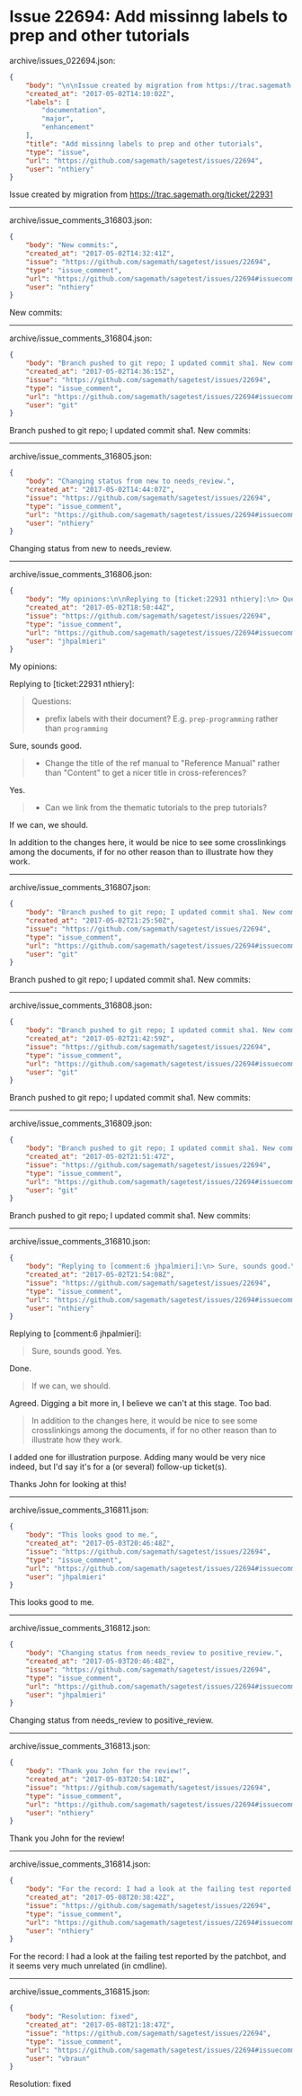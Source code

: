 # Issue 22694: Add missinng labels to prep and other tutorials

archive/issues_022694.json:
```json
{
    "body": "\n\nIssue created by migration from https://trac.sagemath.org/ticket/22931\n\n",
    "created_at": "2017-05-02T14:10:02Z",
    "labels": [
        "documentation",
        "major",
        "enhancement"
    ],
    "title": "Add missinng labels to prep and other tutorials",
    "type": "issue",
    "url": "https://github.com/sagemath/sagetest/issues/22694",
    "user": "nthiery"
}
```


Issue created by migration from https://trac.sagemath.org/ticket/22931





---

archive/issue_comments_316803.json:
```json
{
    "body": "New commits:",
    "created_at": "2017-05-02T14:32:41Z",
    "issue": "https://github.com/sagemath/sagetest/issues/22694",
    "type": "issue_comment",
    "url": "https://github.com/sagemath/sagetest/issues/22694#issuecomment-316803",
    "user": "nthiery"
}
```

New commits:



---

archive/issue_comments_316804.json:
```json
{
    "body": "Branch pushed to git repo; I updated commit sha1. New commits:",
    "created_at": "2017-05-02T14:36:15Z",
    "issue": "https://github.com/sagemath/sagetest/issues/22694",
    "type": "issue_comment",
    "url": "https://github.com/sagemath/sagetest/issues/22694#issuecomment-316804",
    "user": "git"
}
```

Branch pushed to git repo; I updated commit sha1. New commits:



---

archive/issue_comments_316805.json:
```json
{
    "body": "Changing status from new to needs_review.",
    "created_at": "2017-05-02T14:44:07Z",
    "issue": "https://github.com/sagemath/sagetest/issues/22694",
    "type": "issue_comment",
    "url": "https://github.com/sagemath/sagetest/issues/22694#issuecomment-316805",
    "user": "nthiery"
}
```

Changing status from new to needs_review.



---

archive/issue_comments_316806.json:
```json
{
    "body": "My opinions:\n\nReplying to [ticket:22931 nthiery]:\n> Questions:\n> - prefix labels with their document? E.g. `prep-programming` rather than `programming`\n\nSure, sounds good.\n\n> - Change the title of the ref manual to \"Reference Manual\" rather than \"Content\" to get a nicer title in cross-references?\n\nYes.\n\n> - Can we link from the thematic tutorials to the prep tutorials?\n\nIf we can, we should.\n\nIn addition to the changes here, it would be nice to see some crosslinkings among the documents, if for no other reason than to illustrate how they work.",
    "created_at": "2017-05-02T18:50:44Z",
    "issue": "https://github.com/sagemath/sagetest/issues/22694",
    "type": "issue_comment",
    "url": "https://github.com/sagemath/sagetest/issues/22694#issuecomment-316806",
    "user": "jhpalmieri"
}
```

My opinions:

Replying to [ticket:22931 nthiery]:
> Questions:
> - prefix labels with their document? E.g. `prep-programming` rather than `programming`

Sure, sounds good.

> - Change the title of the ref manual to "Reference Manual" rather than "Content" to get a nicer title in cross-references?

Yes.

> - Can we link from the thematic tutorials to the prep tutorials?

If we can, we should.

In addition to the changes here, it would be nice to see some crosslinkings among the documents, if for no other reason than to illustrate how they work.



---

archive/issue_comments_316807.json:
```json
{
    "body": "Branch pushed to git repo; I updated commit sha1. New commits:",
    "created_at": "2017-05-02T21:25:50Z",
    "issue": "https://github.com/sagemath/sagetest/issues/22694",
    "type": "issue_comment",
    "url": "https://github.com/sagemath/sagetest/issues/22694#issuecomment-316807",
    "user": "git"
}
```

Branch pushed to git repo; I updated commit sha1. New commits:



---

archive/issue_comments_316808.json:
```json
{
    "body": "Branch pushed to git repo; I updated commit sha1. New commits:",
    "created_at": "2017-05-02T21:42:59Z",
    "issue": "https://github.com/sagemath/sagetest/issues/22694",
    "type": "issue_comment",
    "url": "https://github.com/sagemath/sagetest/issues/22694#issuecomment-316808",
    "user": "git"
}
```

Branch pushed to git repo; I updated commit sha1. New commits:



---

archive/issue_comments_316809.json:
```json
{
    "body": "Branch pushed to git repo; I updated commit sha1. New commits:",
    "created_at": "2017-05-02T21:51:47Z",
    "issue": "https://github.com/sagemath/sagetest/issues/22694",
    "type": "issue_comment",
    "url": "https://github.com/sagemath/sagetest/issues/22694#issuecomment-316809",
    "user": "git"
}
```

Branch pushed to git repo; I updated commit sha1. New commits:



---

archive/issue_comments_316810.json:
```json
{
    "body": "Replying to [comment:6 jhpalmieri]:\n> Sure, sounds good.\n> Yes.\n\nDone.\n\n> If we can, we should.\n\nAgreed. Digging a bit more in, I believe we can't at this stage. Too bad.\n\n> In addition to the changes here, it would be nice to see some crosslinkings among the documents, if for no other reason than to illustrate how they work.\n\nI added one for illustration purpose. Adding many would be very nice indeed, but I'd say it's for a (or several) follow-up ticket(s).\n\nThanks John for looking at this!",
    "created_at": "2017-05-02T21:54:08Z",
    "issue": "https://github.com/sagemath/sagetest/issues/22694",
    "type": "issue_comment",
    "url": "https://github.com/sagemath/sagetest/issues/22694#issuecomment-316810",
    "user": "nthiery"
}
```

Replying to [comment:6 jhpalmieri]:
> Sure, sounds good.
> Yes.

Done.

> If we can, we should.

Agreed. Digging a bit more in, I believe we can't at this stage. Too bad.

> In addition to the changes here, it would be nice to see some crosslinkings among the documents, if for no other reason than to illustrate how they work.

I added one for illustration purpose. Adding many would be very nice indeed, but I'd say it's for a (or several) follow-up ticket(s).

Thanks John for looking at this!



---

archive/issue_comments_316811.json:
```json
{
    "body": "This looks good to me.",
    "created_at": "2017-05-03T20:46:48Z",
    "issue": "https://github.com/sagemath/sagetest/issues/22694",
    "type": "issue_comment",
    "url": "https://github.com/sagemath/sagetest/issues/22694#issuecomment-316811",
    "user": "jhpalmieri"
}
```

This looks good to me.



---

archive/issue_comments_316812.json:
```json
{
    "body": "Changing status from needs_review to positive_review.",
    "created_at": "2017-05-03T20:46:48Z",
    "issue": "https://github.com/sagemath/sagetest/issues/22694",
    "type": "issue_comment",
    "url": "https://github.com/sagemath/sagetest/issues/22694#issuecomment-316812",
    "user": "jhpalmieri"
}
```

Changing status from needs_review to positive_review.



---

archive/issue_comments_316813.json:
```json
{
    "body": "Thank you John for the review!",
    "created_at": "2017-05-03T20:54:18Z",
    "issue": "https://github.com/sagemath/sagetest/issues/22694",
    "type": "issue_comment",
    "url": "https://github.com/sagemath/sagetest/issues/22694#issuecomment-316813",
    "user": "nthiery"
}
```

Thank you John for the review!



---

archive/issue_comments_316814.json:
```json
{
    "body": "For the record: I had a look at the failing test reported by the patchbot, and it seems very much unrelated (in cmdline).",
    "created_at": "2017-05-08T20:38:42Z",
    "issue": "https://github.com/sagemath/sagetest/issues/22694",
    "type": "issue_comment",
    "url": "https://github.com/sagemath/sagetest/issues/22694#issuecomment-316814",
    "user": "nthiery"
}
```

For the record: I had a look at the failing test reported by the patchbot, and it seems very much unrelated (in cmdline).



---

archive/issue_comments_316815.json:
```json
{
    "body": "Resolution: fixed",
    "created_at": "2017-05-08T21:18:47Z",
    "issue": "https://github.com/sagemath/sagetest/issues/22694",
    "type": "issue_comment",
    "url": "https://github.com/sagemath/sagetest/issues/22694#issuecomment-316815",
    "user": "vbraun"
}
```

Resolution: fixed
